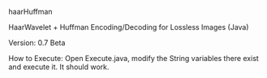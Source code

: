 haarHuffman

HaarWavelet + Huffman Encoding/Decoding for Lossless Images (Java)

Version: 0.7 Beta

How to Execute: Open Execute.java, modify the String variables there exist and execute it. It should work.
